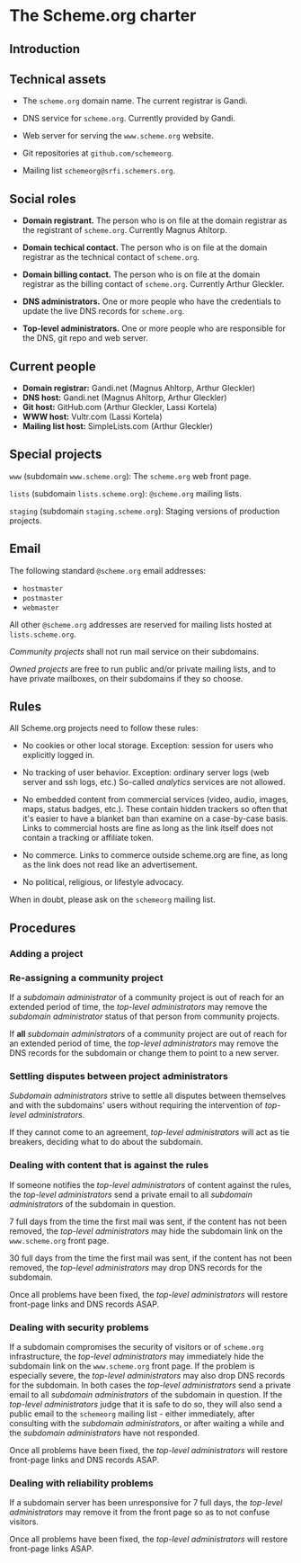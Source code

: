 # The Scheme.org charter

## Introduction

## Technical assets

* The `scheme.org` domain name. The current registrar is Gandi.

* DNS service for `scheme.org`. Currently provided by Gandi.

* Web server for serving the `www.scheme.org` website.

* Git repositories at `github.com/schemeorg`.

* Mailing list `schemeorg@srfi.schemers.org`.

## Social roles

* **Domain registrant.** The person who is on file at the domain
  registrar as the registrant of `scheme.org`. Currently Magnus
  Ahltorp.

* **Domain techical contact.** The person who is on file at the domain
  registrar as the technical contact of `scheme.org`.

* **Domain billing contact.** The person who is on file at the domain
  registrar as the billing contact of `scheme.org`. Currently Arthur
  Gleckler.

* **DNS administrators.** One or more people who have the credentials
  to update the live DNS records for `scheme.org`.

* **Top-level administrators.** One or more people who are responsible
  for the DNS, git repo and web server.

## Current people

* **Domain registrar:** Gandi.net (Magnus Ahltorp, Arthur Gleckler)
* **DNS host:** Gandi.net (Magnus Ahltorp, Arthur Gleckler)
* **Git host:** GitHub.com (Arthur Gleckler, Lassi Kortela)
* **WWW host:** Vultr.com (Lassi Kortela)
* **Mailing list host:** SimpleLists.com (Arthur Gleckler)

## Special projects

`www` (subdomain `www.scheme.org`): The `scheme.org` web front page.

`lists` (subdomain `lists.scheme.org`): `@scheme.org` mailing lists.

`staging` (subdomain `staging.scheme.org`): Staging versions of
production projects.

## Email

The following standard `@scheme.org` email addresses:

* `hostmaster`
* `postmaster`
* `webmaster`

All other `@scheme.org` addresses are reserved for mailing lists
hosted at `lists.scheme.org`.

_Community projects_ shall not run mail service on their subdomains.

_Owned projects_ are free to run public and/or private mailing lists,
and to have private mailboxes, on their subdomains if they so choose.

## Rules

All Scheme.org projects need to follow these rules:

* No cookies or other local storage. Exception: session for users who
  explicitly logged in.

* No tracking of user behavior. Exception: ordinary server logs (web
  server and ssh logs, etc.) So-called _analytics_ services are not
  allowed.

* No embedded content from commercial services (video, audio, images,
  maps, status badges, etc.). These contain hidden trackers so often
  that it's easier to have a blanket ban than examine on a
  case-by-case basis. Links to commercial hosts are fine as long as
  the link itself does not contain a tracking or affiliate token.

* No commerce. Links to commerce outside scheme.org are fine, as long
  as the link does not read like an advertisement.

* No political, religious, or lifestyle advocacy.

When in doubt, please ask on the `schemeorg` mailing list.

## Procedures

### Adding a project

### Re-assigning a community project

If a _subdomain administrator_ of a community project is out of reach
for an extended period of time, the _top-level administrators_ may
remove the _subdomain administrator_ status of that person from
community projects.

If **all** _subdomain administrators_ of a community project are out
of reach for an extended period of time, the _top-level
administrators_ may remove the DNS records for the subdomain or change
them to point to a new server.

### Settling disputes between project administrators

_Subdomain administrators_ strive to settle all disputes between
themselves and with the subdomains' users without requiring the
intervention of _top-level administrators_.

If they cannot come to an agreement, _top-level administrators_ will
act as tie breakers, deciding what to do about the subdomain.

### Dealing with content that is against the rules

If someone notifies the _top-level administrators_ of content against
the rules, the _top-level administrators_ send a private email to all
_subdomain administrators_ of the subdomain in question.

7 full days from the time the first mail was sent, if the content has
not been removed, the _top-level administrators_ may hide the
subdomain link on the `www.scheme.org` front page.

30 full days from the time the first mail was sent, if the content has
not been removed, the _top-level administrators_ may drop DNS records
for the subdomain.

Once all problems have been fixed, the _top-level administrators_ will
restore front-page links and DNS records ASAP.

### Dealing with security problems

If a subdomain compromises the security of visitors or of `scheme.org`
infrastructure, the _top-level administrators_ may immediately hide
the subdomain link on the `www.scheme.org` front page. If the problem
is especially severe, the _top-level administrators_ may also drop DNS
records for the subdomain. In both cases the _top-level
administrators_ send a private email to all _subdomain administrators_
of the subdomain in question. If the _top-level administrators_ judge
that it is safe to do so, they will also send a public email to the
`schemeorg` mailing list - either immediately, after consulting with
the _subdomain administrators_, or after waiting a while and the
_subdomain administrators_ have not responded.

Once all problems have been fixed, the _top-level administrators_ will
restore front-page links and DNS records ASAP.

### Dealing with reliability problems

If a subdomain server has been unresponsive for 7 full days, the
_top-level administrators_ may remove it from the front page so as to
not confuse visitors.

Once all problems have been fixed, the _top-level administrators_ will
restore front-page links ASAP.
